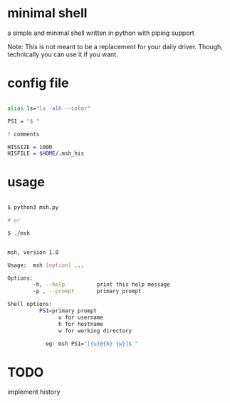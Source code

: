 
# minimal shell

a simple and minimal shell written in python with piping support

Note: This is not meant to be a replacement for your daily driver. Though, technically you can use it if you want.

# config file

```bash

alias ls="ls -alh --color"

PS1 = "$ "

! comments

HISSIZE = 1000
HISFILE = $HOME/.msh_his
```

# usage

```bash

$ python3 msh.py

# or

$ ./msh

```

```bash

msh, version 1.0

Usage:  msh [option] ...

Options:
        -h, --help          print this help message
        -p , --prompt       primary prompt

Shell options:
          PS1=primary prompt
                u for username
                h for hostname
                w for working directory

            eg: msh PS1="[{u}@{h} {w}]$ "

```
    



# TODO

implement history 
